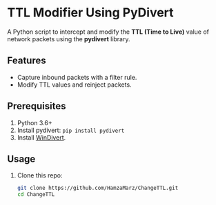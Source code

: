 # TTL Modifier Using PyDivert

A Python script to intercept and modify the **TTL (Time to Live)** value of network packets using the **pydivert** library.

## Features
- Capture inbound packets with a filter rule.
- Modify TTL values and reinject packets.

## Prerequisites
1. Python 3.6+  
2. Install pydivert: `pip install pydivert`  
3. Install [WinDivert](https://reqrypt.org/windivert.html).

## Usage
1. Clone this repo:  
   ```bash
   git clone https://github.com/HamzaMarz/ChangeTTL.git
   cd ChangeTTL
